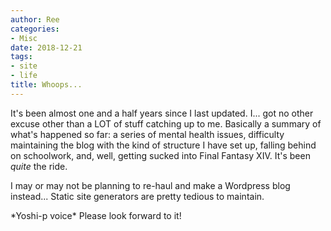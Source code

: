 ```yaml
---
author: Ree
categories:
- Misc
date: 2018-12-21
tags:
- site
- life
title: Whoops...
---
```


It's been almost one and a half years since I last updated. I... got no other excuse other than a LOT of stuff catching up to me. Basically a summary of what's happened so far: a series of mental health issues, difficulty maintaining the blog with the kind of structure I have set up, falling behind on schoolwork, and, well, getting sucked into Final Fantasy XIV. It's been *quite* the ride.

I may or may not be planning to re-haul and make a Wordpress blog instead... Static site generators are pretty tedious to maintain.

\*Yoshi-p voice\* Please look forward to it!

